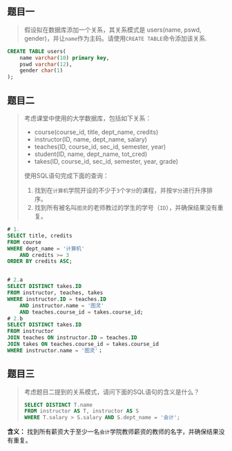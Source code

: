 ## 题目一

>假设拟在数据库添加一个关系，其关系模式是 users(name, pswd, gender)，并让`name`作为主码。请使用`CREATE TABLE`命令添加该关系.  

```sql
CREATE TABLE users(
    name varchar(10) primary key,
    pswd varchar(12),
    gender char(1)
);
```

## 题目二

> 考虑课堂中使用的大学数据库，包括如下关系：
> - course(course_id, title, dept_name, credits)
> - instructor(ID, name, dept_name, salary)
> - teaches(ID, course_id, sec_id, semester, year)
> - student(ID, name, dept_name, tot_cred)
> - takes(ID, course_id, sec_id, semester, year, grade)
> 
> 使用SQL语句完成下面的查询：
> 1. 找到在`计算机`学院开设的不少于`3`个`学分`的课程，并按`学分`进行升序排序。
> 2. 找到所有被名叫`图灵`的老师教过的学生的学号（`ID`），并确保结果没有重复。

```sql
# 1.
SELECT title, credits
FROM course
WHERE dept_name = '计算机' 
	AND credits >= 3
ORDER BY credits ASC;


# 2.a
SELECT DISTINCT takes.ID
FROM instructor, teaches, takes
WHERE instructor.ID = teaches.ID
	AND instructor.name = '图灵' 
	AND teaches.course_id = takes.course_id;
# 2.b
SELECT DISTINCT takes.ID
FROM instructor
JOIN teaches ON instructor.ID = teaches.ID
JOIN takes ON teaches.course_id = takes.course_id
WHERE instructor.name = '图灵'；
```

## 题目三
> 考虑题目二提到的关系模式，请问下面的SQL语句的含义是什么？
> 
> ```sql
> SELECT DISTINCT T.name
> FROM instructor AS T, instructor AS S
> WHERE T.salary > S.salary AND S.dept_name = '会计';
> ```

**含义：** 找到所有薪资大于至少一名`会计`学院教师薪资的教师的名字，并确保结果没有重复。